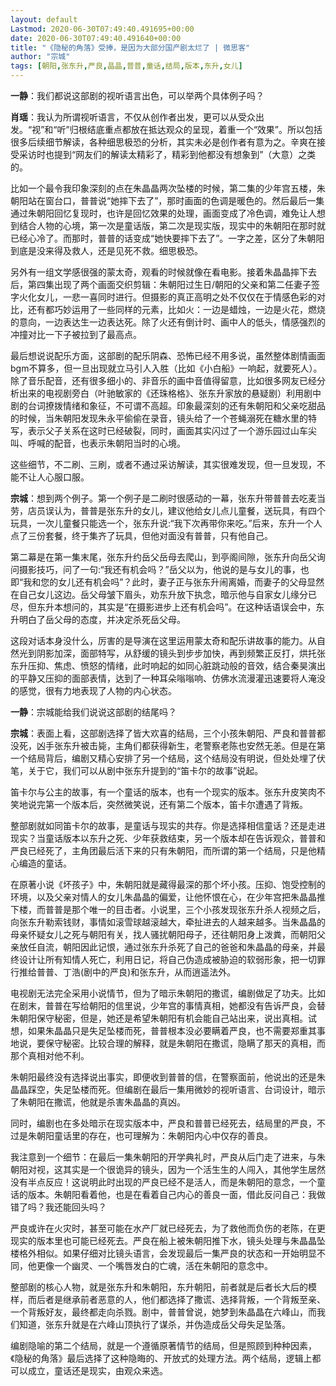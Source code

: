 ```yaml
---
layout: default
Lastmod: 2020-06-30T07:49:40.491695+00:00
date: 2020-06-30T07:49:40.491640+00:00
title: "《隐秘的角落》受捧，是因为大部分国产剧太烂了 | 微思客"
author: "宗城"
tags: [朝阳,张东升,严良,晶晶,普普,童话,结局,版本,东升,女儿]
---
```


**一静**：我们都说这部剧的视听语言出色，可以举两个具体例子吗？

**肖瑶**：我认为所谓视听语言，不仅从创作者出发，更可以从受众出发。“视”和“听”归根结底重点都放在抵达观众的呈现，着重一个“效果”。所以包括很多后续细节解读，各种细思极恐的分析，其实未必是创作者有意为之。辛爽在接受采访时也提到“网友们的解读太精彩了，精彩到他都没有想象到”（大意）之类的。

比如一个最令我印象深刻的点在朱晶晶两次坠楼的时候，第二集的少年宫五楼，朱朝阳站在窗台口，普普说“她摔下去了”，那时画面的色调是暖色的。然后最后一集通过朱朝阳回忆复现时，也许是回忆效果的处理，画面变成了冷色调，难免让人想到结合人物的心境，第一次是童话版，第二次是现实版，现实中的朱朝阳在那时就已经心冷了。而那时，普普的话变成“她快要摔下去了”。一字之差，区分了朱朝阳到底是没来得及救人，还是见死不救。细思极恐。

另外有一组文学感很强的蒙太奇，观看的时候就像在看电影。接着朱晶晶摔下去后，第四集出现了两个画面交织剪辑：朱朝阳过生日/朝阳的父亲和第二任妻子签字火化女儿，一悲一喜同时进行。但摄影的真正高明之处不仅仅在于情感色彩的对比，还有都巧妙运用了一些同样的元素，比如火：一边是蜡烛，一边是火花，燃烧的意向，一边表达生一边表达死。除了火还有倒计时、画中人的低头，情感强烈的冲撞对比一下子被拉到了最高点。

最后想说说配乐方面，这部剧的配乐阴森、恐怖已经不用多说，虽然整体剧情画面bgm不算多，但一旦出现就立马引人入胜（比如《小白船》一响起，就要死人）。除了音乐配音，还有很多细小的、非音乐的画中音值得留意，比如很多网友已经分析出来的电视剧旁白（叶驰敏家的《还珠格格》、张东升家放的悬疑剧）利用剧中剧的台词撩拨情绪和象征，不可谓不高超。印象最深刻的还有朱朝阳和父亲吃甜品的时候，当朱朝阳发现朱永平偷偷在录音，镜头给了一个苍蝇溺死在糖水里的特写，表示父子关系在这时已经破裂，同时，画面其实闪过了一个游乐园过山车尖叫、呼喊的配音，也表示朱朝阳当时的心境。

这些细节，不二刷、三刷，或者不通过采访解读，其实很难发现，但一旦发现，不能不让人心服口服。

**宗城**：想到两个例子。第一个例子是二刷时很感动的一幕，张东升带普普去吃麦当劳，店员误认为，普普是张东升的女儿，建议他给女儿点儿童餐，送玩具，有四个玩具，一次儿童餐只能选一个，张东升说:“我下次再带你来吃。”后来，东升一个人点了三份套餐，终于集齐了玩具，但他对面没有普普，只有他自己。

第二幕是在第一集末尾，张东升约岳父岳母去爬山，到亭阁间隙，张东升向岳父询问摄影技巧，问了一句:“我还有机会吗？”岳父以为，他说的是与女儿的事，也即“我和您的女儿还有机会吗”？此时，妻子正与张东升闹离婚，而妻子的父母显然在自己女儿这边。岳父母皱下眉头，劝东升放下执念，暗示他与自家女儿缘分已尽，但东升本想问的，其实是“在摄影进步上还有机会吗”。在这种话语误会中，东升明白了岳父母的态度，并决定杀死岳父母。

这段对话本身没什么，厉害的是导演在这里运用蒙太奇和配乐讲故事的能力。从自然光到阴影加深，面部特写，从舒缓的镜头到步步加快，再到频繁正反打，烘托张东升压抑、焦虑、愤怒的情绪，此时响起的如同心脏跳动般的音效，结合秦昊演出的平静又压抑的面部表情，达到了一种耳朵嗡嗡响、仿佛水流漫灌迅速要将人淹没的感觉，很有力地表现了人物的内心状态。

**一静**：宗城能给我们说说这部剧的结尾吗？

**宗城**：表面上看，这部剧选择了皆大欢喜的结局，三个小孩朱朝阳、严良和普普都没死，凶手张东升被击毙，主角们都获得新生，老警察老陈也安然无恙。但是在第一个结局背后，编剧又精心安排了另一个结局，这个结局没有明说，但处处埋了伏笔，关于它，我们可以从剧中张东升提到的“笛卡尔的故事”说起。

笛卡尔与公主的故事，有一个童话的版本，也有一个现实的版本。张东升皮笑肉不笑地说完第一个版本后，突然微笑说，还有第二个版本，笛卡尔遭遇了背叛。

整部剧就如同笛卡尔的故事，是童话与现实的共存。你是选择相信童话？还是走进现实？当童话版本以东升之死、少年获救结束，另一个版本却在告诉观众，普普和严良已经死了，主角团最后活下来的只有朱朝阳，而所谓的第一个结局，只是他精心编造的童话。

在原著小说《坏孩子》中，朱朝阳就是藏得最深的那个坏小孩。压抑、饱受控制的环境，以及父亲对情人的女儿朱晶晶的偏爱，让他怀恨在心，在少年宫把朱晶晶推下楼，而普普是那个唯一的目击者。小说里，三个小孩发现张东升杀人视频之后，向张东升勒索钱财，事情如滚雪球越滚越大，牵扯进去的人越来越多。当朱晶晶的母亲怀疑女儿之死与朝阳有关，找人骚扰朝阳母子，还往朝阳身上泼粪，而朝阳父亲放任自流，朝阳因此记恨，通过张东升杀死了自己的爸爸和朱晶晶的母亲，并最终设计让所有知情人死亡，利用日记，将自己伪造成被胁迫的软弱形象，把一切罪行推给普普、丁浩(剧中的严良)和张东升，从而逍遥法外。

电视剧无法完全采用小说情节，但为了暗示朱朝阳的撒谎，编剧做足了功夫。比如在剧末，普普在写给朝阳的信里说，少年宫的事情真相，她都没有告诉严良，会替朱朝阳保守秘密，但是，她还是希望朱朝阳有机会能自己站出来，说出真相。试想，如果朱晶晶只是失足坠楼而死，普普根本没必要瞒着严良，也不需要郑重其事地说，要保守秘密。比较合理的解释，就是朱朝阳在撒谎，隐瞒了那天的真相，而那个真相对他不利。

朱朝阳最终没有选择说出事实，即便收到普普的信，在警察面前，他说出的还是朱晶晶踩空，失足坠楼而死。但编剧在最后一集用微妙的视听语言、台词设计，暗示了朱朝阳在撒谎，他就是杀害朱晶晶的真凶。

同时，编剧也在多处暗示在现实版本中，严良和普普已经死去，结局里的严良，不过是朱朝阳童话里的存在，也可理解为：朱朝阳内心中仅存的善良。

我注意到一个细节：在最后一集朱朝阳的开学典礼时，严良从后门走了进来，与朱朝阳对视，这其实是一个很诡异的镜头，因为一个活生生的人闯入，其他学生居然没有半点反应！这说明此时出现的严良已经不是活人，而是朱朝阳的意念，一个童话的版本。朱朝阳看着他，也是在看着自己内心的善良一面，借此反问自己：我做错了吗？我还能回头吗？

严良或许在火灾时，甚至可能在水产厂就已经死去，为了救他而负伤的老陈，在更现实的版本里也可能已经死去。严良在船上被朱朝阳推下水，镜头处理与朱晶晶坠楼格外相似。如果仔细对比镜头语言，会发现最后一集严良的状态和一开始明显不同，他更像一个幽灵、一个嘴唇发白的亡魂，活在朱朝阳的意念中。

整部剧的核心人物，就是张东升和朱朝阳，东升朝阳，前者就是后者长大后的模样，而后者是继承前者恶意的人，他们都选择了撒谎、选择背叛，一个背叛至亲、一个背叛好友，最终都走向杀戮。剧中，普普曾说，她梦到朱晶晶在六峰山，而我们知道，张东升就是在六峰山顶执行了谋杀，并伪造成岳父母失足坠落。

编剧隐喻的第二个结局，就是一个遵循原著情节的结局，但是照顾到种种因素，《隐秘的角落》最后选择了这种隐晦的、开放式的处理方法。两个结局，逻辑上都可以成立，童话还是现实，由观众来选。

